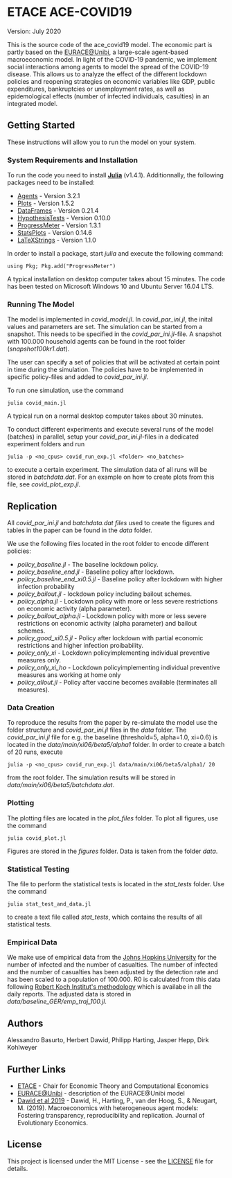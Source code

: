 # ETACE ACE-COVID19

Version: July 2020

This is the source code of the ace_covid19 model. The economic part is partly based on the
[EURACE@Unibi](http://www.wiwi.uni-bielefeld.de/lehrbereiche/vwl/etace/Eurace_Unibi/), a large-scale agent-based macroeconomic model.
In light of the COVID-19 pandemic, we implement social interactions among agents to model the spread of the COVID-19 disease. This allows us to analyze the effect of the different lockdown policies and reopening strategies on economic variables like GDP, public expenditures, bankruptcies or unemployment rates, as well as epidemological effects (number of infected individuals, casulties) in an integrated model.


## Getting Started

These instructions will allow you to run the model on your system.

### System Requirements and Installation

To run the code you need to install **[Julia](https://julialang.org/)** (v1.4.1). Additionnally, the following packages need to be installed:

* [Agents](https://juliadynamics.github.io/Agents.jl/stable/) - Version 3.2.1
* [Plots](http://docs.juliaplots.org/) - Version 1.5.2
* [DataFrames](https://juliadata.github.io/) - Version 0.21.4
* [HypothesisTests](https://github.com/JuliaStats/HypothesisTests.jl) - Version 0.10.0
* [ProgressMeter](https://github.com/timholy/ProgressMeter.jl) - Version 1.3.1
* [StatsPlots](https://github.com/JuliaPlots/StatsPlots.jl) - Version 0.14.6
* [LaTeXStrings](https://github.com/stevengj/LaTeXStrings.jl) - Version 1.1.0

In order to install a package, start *julia* and execute the following command:

```
using Pkg; Pkg.add("ProgressMeter")
```

A typical installation on desktop computer takes about 15 minutes. The code has been tested on Microsoft Windows 10 and Ubuntu Server 16.04 LTS.

### Running The Model

The model is implemented in *covid_model.jl*. In *covid_par_ini.jl*, the inital values and parameters are set. The simulation can be started from a snapshot. This needs to be specified in the *covid_par_ini.jl*-file. A snapshot with 100.000 household agents can be found in the root folder (*snapshot100kr1.dat*).

The user can specify a set of policies that will be activated at certain point in time during the simulation. The policies have to be implemented in specific policy-files and added to *covid_par_ini.jl*. 

To run one simulation, use the command

```
julia covid_main.jl
```

A typical run on a normal desktop computer takes about 30 minutes.

To conduct different experiments and execute several runs of the model (batches) in parallel, setup your *covid_par_ini.jl*-files in a dedicated experiment folders and run

```
julia -p <no_cpus> covid_run_exp.jl <folder> <no_batches>
```

to execute a certain experiment. The simulation data of all runs will be stored in *batchdata.dat*. For an example on how to create plots from this file, see *covid_plot_exp.jl*.


## Replication

All *covid_par_ini.jl* and *batchdata.dat files* used to create the figures and tables in the paper can be found in the *data* folder.

We use the following files located in the root folder to encode different policies:

* *policy_baseline.jl* - The baseline lockdown policy.
* *policy_baseline_end.jl* - Baseline policy after lockdown.
* *policy_baseline_end_xi0.5.jl* - Baseline policy after lockdown with higher infection probability
* *policy_bailout.jl* - lockdown policy including bailout schemes.
* *policy_alpha.jl* - Lockdown policy with more or less severe restrictions on economic activity (alpha parameter).
* *policy_bailout_alpha.jl* - Lockdown policy with more or less severe restrictions on economic activity (alpha parameter) and bailout schemes.
* *policy_good_xi0.5.jl* - Policy after lockdown with partial economic restrictions and higher infection proibability.
* *policy_only_xi* - Lockdown policyimplementing individual preventive measures only.
* *policy_only_xi_ho* - Lockdown policyimplementing individual preventive measures ans working at home only
* *policy_allout.jl* - Policy after vaccine becomes available (terminates all measures).

### Data Creation

To reproduce the results from the paper by re-simulate the model use the folder structure and *covid_par_ini.jl* files in the *data* folder.
The *covid_par_ini.jl* file for e.g. the baseline (threshold=5, alpha=1.0, xi=0.6) is located in the *data/main/xi06/beta5/alpha1* folder. In order to create a batch of 20 runs, execute

```
julia -p <no_cpus> covid_run_exp.jl data/main/xi06/beta5/alpha1/ 20
```

from the root folder. The simulation results will be stored in *data/main/xi06/beta5/batchdata.dat*.

### Plotting

The plotting files are located in the *plot_files* folder. To plot all figures, use the command
```
julia covid_plot.jl
```
Figures are stored in the *figures* folder. Data is taken from the folder *data*. 

### Statistical Testing

The file to perform the statistical tests is located in the *stat_tests* folder. Use the command
```
julia stat_test_and_data.jl
```
to create a text file called *stat_tests*, which contains the results of all statistical tests.

### Empirical Data

We make use of empirical data from the [Johns Hopkins University](https://github.com/CSSEGISandData/COVID-19) for the number of infected and the number of casualties.
The number of infected and the number of casualties has been adjusted by the detection rate and has been scaled to a population of 100.000.
R0 is calculated from this data following [Robert Koch Institut's methodology](https://www.rki.de/DE/Content/InfAZ/N/Neuartiges_Coronavirus/Situationsberichte/Archiv_Juli.html) which is availabe in all the daily reports.
The adjusted data is stored in *data/baseline_GER/emp_traj_100.jl*.


## Authors

Alessandro Basurto, Herbert Dawid, Philipp Harting, Jasper Hepp, Dirk Kohlweyer


## Further Links

* [ETACE](http://www.wiwi.uni-bielefeld.de/lehrbereiche/vwl/etace/) - Chair for Economic Theory and Computational Economics
* [EURACE@Unibi](http://www.wiwi.uni-bielefeld.de/lehrbereiche/vwl/etace/Eurace_Unibi/) - description of the EURACE@Unibi model
* [Dawid et al 2019](https://pub.uni-bielefeld.de/record/2915598) - Dawid, H., Harting, P., van der Hoog, S., & Neugart, M. (2019). Macroeconomics with heterogeneous agent models: Fostering transparency, reproducibility and replication. Journal of Evolutionary Economics.


## License

This project is licensed under the MIT License - see the [LICENSE](LICENSE) file for details.
